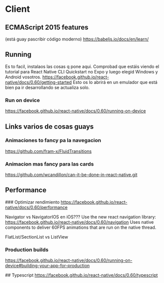 # Client

## ECMAScript 2015 features 
(está guay pascribir código moderno)
https://babeljs.io/docs/en/learn/

## Running
Es to facil, instalaos las cosas q pone aqui. Comprobad que estáis viendo 
el tutorial para React Native CLI Quickstart no Expo y luego elegid Windows y Android vosotros.
https://facebook.github.io/react-native/docs/0.60/getting-started
Esto os lo abrirá en un emulador que está bien pa ir desarrollando se actualiza solo.

### Run on device
https://facebook.github.io/react-native/docs/0.60/running-on-device 

## Links varios de cosas guays

### Animaciones to fancy pa la navegacion
https://github.com/fram-x/FluidTransitions

### Animacion mas fancy para las cards
https://github.com/wcandillon/can-it-be-done-in-react-native.git


## Performance

### Optimizar rendimiento
https://facebook.github.io/react-native/docs/0.60/performance

Navigator vs NavigatorIOS en iOS???
Use the new react navigation library: https://facebook.github.io/react-native/docs/0.60/navigation
Uses native components to deliver 60FPS animations that are run on the native thread.

FlatList/SectionList vs ListView

### Production builds
https://facebook.github.io/react-native/docs/0.60/running-on-device#building-your-app-for-production

## Typescript
https://facebook.github.io/react-native/docs/0.60/typescript
